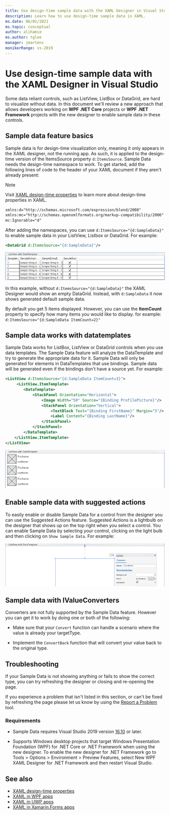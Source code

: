 ```yaml
---
title: Use design-time sample data with the XAML Designer in Visual Studio
description: Learn how to use design-time sample data in XAML.
ms.date: 06/01/2021
ms.topic: conceptual
author: alihamie
ms.author: tglee
manager: jmartens
monikerRange: vs-2019
---
```


# Use design-time sample data with the XAML Designer in Visual Studio

Some data reliant controls, such as ListView, ListBox or DataGrid, are hard to visualize without data. In this document we'll review a new approach that allows developers working on **WPF .NET Core** projects or **WPF .NET Framework** projects with the new designer to enable sample data in these controls. 

## Sample data feature basics

Sample data is for design-time visualization only, meaning it only appears in the XAML designer, not the running app. As such, it is applied to the design-time version of the ItemsSource property `d:ItemsSource`. Sample Data needs the design-time namespace to work. To get started, add the following lines of code to the header of your XAML document if they aren't already present:

> [!NOTE]
> Visit [XAML design-time properties](xaml-designtime-data) to learn more about design-time properties in XAML.

```xml
xmlns:d="http://schemas.microsoft.com/expression/blend/2008"
xmlns:mc="http://schemas.openxmlformats.org/markup-compatibility/2006"
mc:Ignorable="d"
```

After adding the namespaces, you can use `d:ItemsSource="{d:SampleData}"` to enable sample data in your ListView, Listbox or DataGrid. For example:

```xml
<DataGrid d:ItemsSource="{d:SampleData}"/>
```

[![Sample data with DataGrid](media\xaml-sample-data-empty-datagrid.png "Sample data enabled on a DataGrid")](media\xaml-sample-data-empty-datagrid.png#lightbox)

In this example, without `d:ItemsSource="{d:SampleData}"` the XAML Designer would show an empty DataGrid. Instead, with `d:SampleData` it now shows generated default sample data.

By default you get 5 items displayed. However, you can use the **ItemCount** property to specify how many items you would like to display. for example: `d:ItemsSource="{d:SampleData ItemCount=2}"`

## Sample data works with datatemplates

Sample Data works for ListBox, ListView or DataGrid controls when you use data templates. The Sample Data feature will analyze the DataTemplate and try to generate the appropriate data for it. Sample Data will only be generated for elements in DataTemplates that use bindings. Sample data will be generated even if the bindings don't have a source yet.
For example:

```xml
<ListView d:ItemsSource="{d:SampleData ItemCount=3}">
     <ListView.ItemTemplate>
        <DataTemplate>
            <StackPanel Orientation="Horizontal">
                <Image Width="50" Source="{Binding ProfilePicture}"/>
                <StackPanel Orientation="Vertical">
                    <TextBlock Text="{Binding FirstName}" Margin="5"/>
                    <Label Content="{Binding LastName}"/>
                </StackPanel>
            </StackPanel>
        </DataTemplate>
    </ListView.ItemTemplate>
</ListView>
```

[![Sample Data ListView with a DataTemplate](media\xaml-sample-data-templated-listview.png "Sample Data used in a ListView with a DataTemplate")](media\xaml-sample-data-templated-listview.png#lightbox)

## Enable sample data with suggested actions

To easily enable or disable Sample Data for a control from the designer you can use the Suggested Actions feature. Suggested Actions is a lightbulb on the designer that shows up on the top right when you select a control. You can enable Sample Data by selecting your control, clicking on the light bulb and then clicking on `Show Sample Data`. For example:

[![Sample Data Suggested Actions](media\xaml-sample-data-suggested-actions.png "Enable Sample Data with Suggested Actions")](media\xaml-sample-data-suggested-actions.png#lightbox)

## Sample data with IValueConverters 

Converters are not fully supported by the Sample Data feature. However you can get it to work by doing one or both of the following:
- Make sure that your `Convert` function can handle a scenario where the value is already your targetType.

- Implement the `ConvertBack` function that will convert your value back to the original type. 

## Troubleshooting

If your Sample Data is not showing anything or fails to show the correct type, you can try refreshing the designer or closing and re-opening the page.

If you experience a problem that isn't listed in this section, or can't be fixed by refreshing the page please let us know by using the [Report a Problem](../ide/how-to-report-a-problem-with-visual-studio.md) tool.

### Requirements

- Sample Data requires Visual Studio 2019 version [16.10](/visualstudio/releases/2019/release-notes-v16.10) or later.

- Supports Windows desktop projects that target Windows Presentation Foundation (WPF) for .NET Core or .NET Framework when using the new designer. To enable the new designer for .NET Framework go to Tools > Options > Environment > Preview Features, select New WPF XAML Designer for .NET Framework and then restart Visual Studio.

## See also

- [XAML design-time properties](xaml-designtime-data)
- [XAML in WPF apps](/dotnet/framework/wpf/advanced/xaml-in-wpf)
- [XAML in UWP apps](/windows/uwp/xaml-platform/xaml-overview)
- [XAML in Xamarin.Forms apps](/xamarin/xamarin-forms/xaml/)